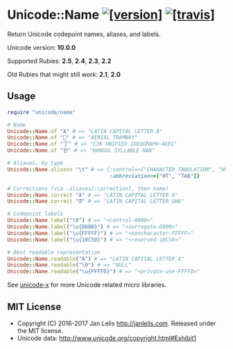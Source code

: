 # Unicode::Name [![[version]](https://badge.fury.io/rb/unicode-name.svg)](http://badge.fury.io/rb/unicode-name)  [![[travis]](https://travis-ci.org/janlelis/unicode-name.png)](https://travis-ci.org/janlelis/unicode-name)

Return Unicode codepoint names, aliases, and labels.

Unicode version: **10.0.0**

Supported Rubies: **2.5**, **2.4**, **2.3**, **2.2**

Old Rubies that might still work: **2.1**, **2.0**

## Usage

```ruby
require "unicode/name"

# Name
Unicode::Name.of "A" # => "LATIN CAPITAL LETTER A"
Unicode::Name.of "🚡" # => "AERIAL TRAMWAY"
Unicode::Name.of "丁" # => "CJK UNIFIED IDEOGRAPH-4E01"
Unicode::Name.of "한" # => "HANGUL SYLLABLE HAN"

# Aliases, by type
Unicode::Name.aliases "\t" # => {:control=>["CHARACTER TABULATION", "HORIZONTAL TABULATION"],
                                 :abbreviation=>["HT", "TAB"]} 

# Corrections (via .aliases[:correction], then name)
Unicode::Name.correct "A" # => "LATIN CAPITAL LETTER A"
Unicode::Name.correct "Ƣ" # => "LATIN CAPITAL LETTER GHA"

# Codepoint labels
Unicode::Name.label("\0") # => "<control-0000>"
Unicode::Name.label("\u{D800}") # => "<surrogate-D800>"
Unicode::Name.label("\u{FFFFF}") # => "<noncharacter-FFFFF>"
Unicode::Name.label("\u{10C50}") # => "<reserved-10C50>"

# Best readable representation
Unicode::Name.readable("A") # => "LATIN CAPITAL LETTER A"
Unicode::Name.readable("\0") # => "NULL"
Unicode::Name.readable("\u{FFFFD}") # => "<private-use-FFFFD>"
```

See [unicode-x](https://github.com/janlelis/unicode-x) for more Unicode related micro libraries.

## MIT License

- Copyright (C) 2016-2017 Jan Lelis <http://janlelis.com>. Released under the MIT license.
- Unicode data: http://www.unicode.org/copyright.html#Exhibit1
